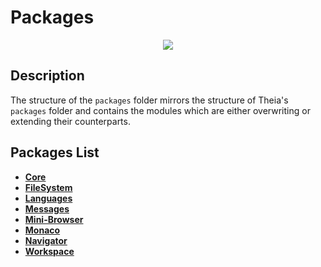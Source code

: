 # Packages
<p align="center">
    <img src="https://img.shields.io/badge/Last_Updated-2018--05--10-blue.svg?longCache=true&style=flat-square"/>
</p>

## Description
The structure of the `packages` folder mirrors the structure of Theia's `packages` folder and
contains the modules which are either overwriting or extending their counterparts.

## Packages List
* [**Core**](core)
* [**FileSystem**](filesystem)
* [**Languages**](languages)
* [**Messages**](messages)
* [**Mini-Browser**](mini-browser)
* [**Monaco**](monaco)
* [**Navigator**](navigator)
* [**Workspace**](workspace)